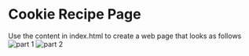 # Cookie Recipe Page
Use the content in index.html to create a web page that looks as follows
![part 1]()
![part 2]()
